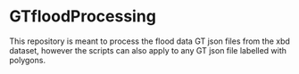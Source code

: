 # GTfloodProcessing
This repository is meant to process the flood data GT json files from the xbd dataset, however the scripts can also apply to any GT json file labelled with polygons.